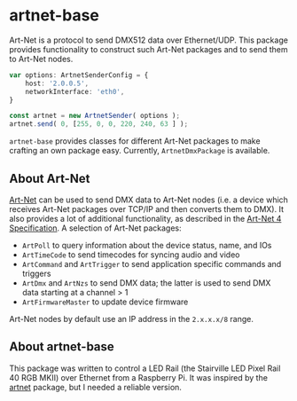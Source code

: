 # artnet-base

Art-Net is a protocol to send DMX512 data over Ethernet/UDP. This package
provides functionality to construct such Art-Net packages and to send them to
Art-Net nodes.

```typescript
var options: ArtnetSenderConfig = {
    host: '2.0.0.5',
    networkInterface: 'eth0',
}

const artnet = new ArtnetSender( options );
artnet.send( 0, [255, 0, 0, 220, 240, 63 ] );
```

`artnet-base` provides classes for different Art-Net packages to make crafting
an own package easy. Currently, `ArtnetDmxPackage` is available.


## About Art-Net

[Art-Net][artnet] can be used to send DMX data to Art-Net nodes (i.e. a device
which receives Art-Net packages over TCP/IP and then converts them to DMX). It
also provides a lot of additional functionality, as described in the [Art-Net 4
Specification][v4]. A selection of Art-Net packages:

* `ArtPoll` to query information about the device status, name, and IOs
* `ArtTimeCode` to send timecodes for syncing audio and video
* `ArtCommand` and `ArtTrigger` to send application specific commands and
  triggers
* `ArtDmx` and `ArtNzs` to send DMX data; the latter is used to send DMX data
  starting at a channel > 1
* `ArtFirmwareMaster` to update device firmware

Art-Net nodes by default use an IP address in the `2.x.x.x/8` range.


## About artnet-base

This package was written to control a LED Rail (the Stairville LED Pixel Rail
40 RGB MKII) over Ethernet from a Raspberry Pi. It was inspired by the
[artnet][artnet] package, but I needed a reliable version.


[artnet-npm]: https://www.npmjs.com/package/artnet
[v4]: https://artisticlicence.com/WebSiteMaster/User%20Guides/art-net.pdf
[artnet]: https://art-net.org.uk/
